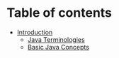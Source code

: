 # Table of contents

* [Introduction](introduction/introduction.md)
  * [Java Terminologies](introduction/java-terminologies.md)
  * [Basic Java Concepts](introduction/basic-java-concepts.md)
